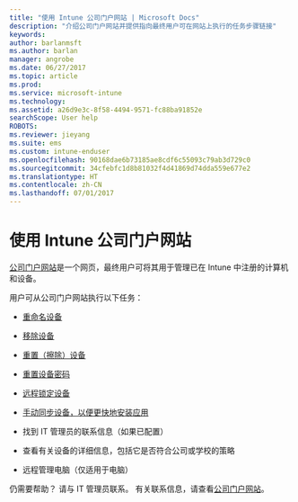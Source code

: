 ```yaml
---
title: "使用 Intune 公司门户网站 | Microsoft Docs"
description: "介绍公司门户网站并提供指向最终用户可在网站上执行的任务步骤链接"
keywords: 
author: barlanmsft
ms.author: barlan
manager: angrobe
ms.date: 06/27/2017
ms.topic: article
ms.prod: 
ms.service: microsoft-intune
ms.technology: 
ms.assetid: a26d9e3c-8f58-4494-9571-fc88ba91852e
searchScope: User help
ROBOTS: 
ms.reviewer: jieyang
ms.suite: ems
ms.custom: intune-enduser
ms.openlocfilehash: 90168dae6b73185ae8cdf6c55093c79ab3d729c0
ms.sourcegitcommit: 34cfebfc1d8b81032f4d41869d74dda559e677e2
ms.translationtype: HT
ms.contentlocale: zh-CN
ms.lasthandoff: 07/01/2017
---
```

# <a name="using-the-intune-company-portal-website"></a>使用 Intune 公司门户网站
[公司门户网站](https://portal.manage.microsoft.com)是一个网页，最终用户可将其用于管理已在 Intune 中注册的计算机和设备。

用户可从公司门户网站执行以下任务：

-   [重命名设备](rename-your-device-cpwebsite.md)

-   [移除设备](remove-your-device-cpwebsite.md)

-   [重置（擦除）设备](reset-erase-your-device-cpwebsite.md)

-   [重置设备密码](reset-your-passcode-cpwebsite.md)

-   [远程锁定设备](remote-lock-your-device-cpwebsite.md)

-   [手动同步设备，以便更快地安装应用](sync-your-device-manually-cpwebsite.md)

-   找到 IT 管理员的联系信息（如果已配置）

-   查看有关设备的详细信息，包括它是否符合公司或学校的策略

-   远程管理电脑（仅适用于电脑）

仍需要帮助？ 请与 IT 管理员联系。 有关联系信息，请查看[公司门户网站](https://portal.manage.microsoft.com)。
